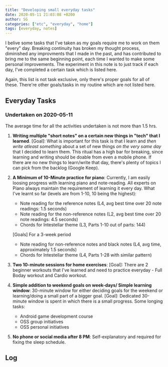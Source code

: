 ```yaml
---
title: "Developing small everyday tasks"
date: 2020-05-11 21:03:08 +0200
author: SG
categories: ["etc", "everyday", "home"]
tags: [everyday, notes]
---
```


I belive some tasks that I've taken as my goals require me to work on them "every" day. Breaking continuity has broken my thought process, diminished any improvments that I made in the past, and has contributed to bring me to the same beginning point, each time I wanted to make some personal improvements. The experiment in this note is to just track if each day, I've completed a certain task which is listed here.

Again, this list is not task exclusive, only there's proper goals for all of these. There're other goals/tasks in my routine which are not listed here.

## Everyday Tasks

### Undertaken on 2020-05-11

The average time for all the activities undertaken is not more than 1.5 hrs.

1. **Writing multiple "short notes" on a certain new things in "tech" that I learned**. [Goal]: What is important for this task is that I learn and *then write atleast something* about a set of new things *on the very same day* that I decided to learn them. This ritual has a high bar for breaking, since learning and writing should be doable from even a mobile phone. If there are no new things to learn/write that day, there's plenty of topics I can pick from the backlog (Google Keep).

2. **A Minimum of 10-Minute practice for piano**: Currently, I am easily loosing progress with learning piano and note-reading. All experts on Piano always maintain the requirement of learning it every day. What I've learnt so far (levels are from 1-10, 10 being the highest):

    * Note reading for the reference notes (L4, avg best time over 20 note readings: 1.5 seconds)
    * Note reading for the non-reference notes (L2, avg best time over 20 note readings: 4.5 seconds)
    * Chords for Intestellar theme (L3, Parts 1-10 out of parts: 144)

    [Goals] For a 3-week period
    * Note reading for non-reference notes and black notes (L4, avg time, approximately 1.5 seconds)
    * Chords for Intestellar theme (L4, Parts 1-28 with similar pattern)

3. **Two 10-minute sessions for home exercises**: [Goal]: There are 2 beginner workouts that I've learned and need to practice everyday - Full Boday workout and Cardio workout.
4. **Simple addition to weekend goals on week-days/ Simple learning window**: 30-minute window for either deciding goals for the weekend or learning/doing a small part of a bigger goal. [Goal]: Dedicated 30-minute window is spent in which there is a small progress. Some longing tasks:
    * Android game development course
    * OSS group initiatives
    * OSS personal initiatives

5. **No phone or social media after 8 PM**: Self-explanatory and required for fixing the sleep schedule.

<!--- Task 2020-05-11.1: -->
<!--- Task 2020-05-11.2: -->
<!--- Task 2020-05-11.3: -->
<!--- Task 2020-05-11.4: -->
<!--- Task 2020-05-11.5: -->

## Log

<!--### 2020-05-11-->
<!--- Task 2020-05-11.1:-->
<!--- Task 2020-05-11.2:-->
<!--- Task 2020-05-11.3:-->
<!--- Task 2020-05-11.4:-->
